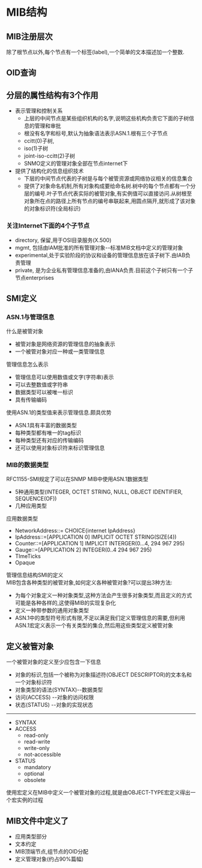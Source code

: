 # MIB结构

## MIB注册层次

除了根节点以外,每个节点有一个标签(label),一个简单的文本描述加一个整数.

## OID查询

## 分层的属性结构有3个作用

- 表示管理和控制关系
  - 上层的中间节点是某些组织机构的名字,说明这些机构负责它下面的子树信息的管理和审批
  - 根没有名字和标号,默认为抽象语法表示ASN.1.根有三个子节点
  - ccitt(0)子树,
  - iso(1)子树
  - joint-iso-ccitt(2)子树
  - SNMO定义的管理对象全部在节点internet下
- 提供了结构化的信息组织技术
  - 下层的中间节点代表的子树是与每个被管资源或网络协议相关的信息集合
  - 提供了对象命名机制,所有对象构成要给命名树.树中的每个节点都有一个分层的编号.叶子节点代表实际的被管对象,有实例值可以直接访问.从树根至对象所在点的路径上所有节点的编号串联起来,用圆点隔开,就形成了该对象的对象标识符(全局标识)

### 关注Internet下面的4个子节点

- directory, 保留,用于OSI目录服务(X.500)
- mgmt, 包括由IAM批准的所有管理对象--标准MIB文档中定义的管理对象
- experimental,处于实验阶段的协议和设备的管理信息放在该子树下.由IAB负责管理
- private, 是为企业私有管理信息准备的,由IANA负责.目前这个子树只有一个子节点enterprises

## SMI定义

### ASN.1与管理信息

什么是被管对象

- 被管对象是网络资源的管理信息的抽象表示
- 一个被管对象对应一种或一类管理信息

管理信息怎么表示

- 管理信息可以使用数值或文字(字符串)表示
- 可以去整数值或字符串
- 数据类型可以被唯一标识
- 具有传输编码

使用ASN.1的类型值来表示管理信息.颇具优势

- ASN.1具有丰富的数据类型
- 每种类型都有唯一的tag标识
- 每种类型还有对应的传输编码
- 还可以使用对象标识符来标识管理信息

### MIB的数据类型

RFC1155-SMI规定了可以在SNMP MIB中使用ASN.1数据类型

- 5种通用类型(INTEGER, OCTET STRING, NULL, OBJECT IDENTIFIER, SEQUENCE(OF))
- 几种应用类型

应用数据类型

- NetworkAddress::= CHOICE{internet IpAddress}
- IpAddress::=[APPLICATION 0] IMPLICIT OCTET STRING(SIZE(4))
- Counter::=[APPLICATION 1] IMPLICIT INTERGER(0...4, 294 967 295)
- Gauge::=[APPLICATION 2] INTEGER(0..4 294 967 295)
- TImeTicks
- Opaque

管理信息结构SMI的定义  
MIB包含各种类型的被管对象,如何定义各种被管对象?可以提出3种方法:

- 为每个对象定义一种对象类型,这种方法会产生很多对象类型,而且定义的方式可能是各种各样的,这使得MIB的实现复杂化
- 定义一种带参数的通用对象类型
- ASN.1中的类型符号形式有限,不足以满足我们定义管理信息的需要,但利用ASN.1宏定义表示一个有关类型的集合,然后用这些类型定义被管对象

## 定义被管对象

一个被管对象的定义至少应包含一下信息

- 对象的标识,包括一个被称为对象描述符(OBJECT DESCRIPTOR)的文本名和一个对象标识符
- 对象类型的语法(SYNTAX)--数据类型
- 访问(ACCESS) --对象的访问权限
- 状态(STATUS) --对象的实现状态

***

- SYNTAX
- ACCESS
  - read-only
  - read-write
  - write-only
  - not-accessible
- STATUS
  - mandatory
  - optional
  - obsolete

使用宏定义在MIB中定义一个被管对象的过程,就是由OBJECT-TYPE宏定义得出一个宏实例的过程

## MIB文件中定义了

- 应用类型部分
- 文本约定
- MIB顶端节点,组节点的OID分配
- 定义管理对象(约占90%篇幅)
